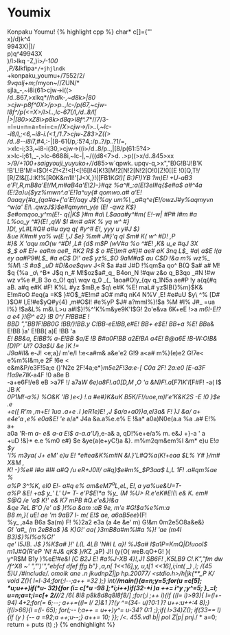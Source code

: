 Youmix
======

Konpaku Youmu!
{% highlight cpp %}
                                       char*
                                     c[]={"'\
                                     x)/d)k^4\
                                     9943X)|)/\
                                     p)q^49943X\
                           )/l>lkq  -Z,)i>*/-100\
                          ,P/*&lkfipa`*/+jhjlndk`\
                          +konpaku_youmu+/7552/2/\
                          *9vqalj+m;*/myon~//ZUN/*\
                          sjla_-,~i8i(61>cjw->i((>\
                    /d..867,>xlkq*//*hdlk-,~d8k>|80\
                  >cjw-p8f^0X>/p>p..,lc-/p(67,~cjw-\
                 l8f^/p(<=X>/l>l..,lc-67(/l,/d..8/l[\
                |>|[80>xZ8i>p8k>d8q>l8f^.7**//*7*/3-\
                =l=u=n=a=t=i=c=//*X>cjw->/l>..l,~lc-\
                -i8/l,;<6,~i8-i.(<1,/1.7>cjw-Z83>Z((>\
              /d..8--i8i*7,#4,:-|[8-61(/p,:5?4,:/p..?/p..?1/=,\
              >xlc-i;33,~i8-i(30,>cjw->((i>/d..8/p..,|[8/p(61:5?4>\
              x>lc-i;61,_-,>lc-6688i,~lc-|,~/((d8<7>d.          .>p((>x/d..845>xx\
             >*/9/+100+saigyouji_yuyuko+/*/d85>w`qpwk.             upqv-q,>x","B)G!B'J!B'K\
    !B'L!B'M!=I$O!<Z!<Z!<[!<[!6[I!4[K!3[M!2[N!2[N!2[O!0[Z!0[[E                        !0[Q,T!/\
   [R/Z!&[[J:K!%[R0K&m1I!'[J<X,}!([FB1K*G!)[              B:}*F!)YB    ?m)E!                +U-aB3\
     e'F!,R,mB8a'E!/M,m#aB4a'E!2}-}#qz                          %a^#_:a(E!3e*I#q{$e#a$          a#^4a\
      (E!2a)u{$yz%mwn^._a'E!1a^uy{#                                               qomwo_.a#        a'E!\
       0aaqy{#a_{qa#a+{'a'E!/aqy                                                        J${%ay        um%\
       _a#q^e(E!/owzJ#y%aqmyvn                                                             ^w(a'        E!\
         .qwzJ$}$e#qmynn_y(e           (E!                                                    -qwz       K$}\
          $e#omqoo_y^m(E!-          q{|K$                                                       }#m        #a\
             L$aaa#y^#m(          E!-w|  #P#                                                     I#m        #a\
                L%oo_y           ^#}(E! ,qW  $I  #m#   a#K   %      yq                            _w^         #}\
                 )D!,          yL#L#Q# a#u  ayq q{_  #y^#   E!,     yyy    u                       y#J         $}\
                &ue          K#m# ya% w(E  !,J $e}  %m#   J#}'q qI  $m#    K(                 w^    #D!        ,P\
               #}&   X     'aqu mO(w ^#D! ,L# {d$  m$P   (_wV#a %o  ^#E!   ,K&                u_e    #qJ        3X\
              $_$   o_#   E!+  ea#m ae#_ #K2 _R$   _$    o_ #E!)m#  a#}#    ae#            aK 3nq     L$_        #a\
             a$E   !(a  e$y$ aa#P9_#L$_  #a eC$   D!'   ae$ yz%_$O 9aM#a$    au    C$D    !&a  m%     wz%_        %M\
             :S   #a$  _uD  #D!&oe$qwv* J<R $a   #a#   J#D  !%qm$a qo^ B(Q   $a#    a#     M!  $q      {%a        _o\
            ^B*  J$q  n_#  M!$oz$a#_q_  B4on_N  !#qw   z&o  q_B3qo _#N !#w    wz    v%e    #_B 3o      o_O!        qq\
           wqv  q_0  _(_  1aoa#O!y_{qv  q_1N5a  ae#P   !y   a{q{#q aB.  a#q   e#K   #F!    K%L #yz     $mB,e       $q\
           e#K  %E! maL# yz$IB(}%m}$K&  E!m#oO #eq{a  =K$   }#O$_#E!m#  aO#   m#q   nK4    N%V ,E!      #e#uU       $y\
           ^%  [D# }$O# I,E!#e$yQ#y{4} ,m#O$I! #e%yP  $J#   a?mmI%}!$a   %M   #I%   J#_    =ua I%}      !$a&L%      m&\
          L>u  a#I$}!%^'K%m&ye9K'I$G!  2o'e&va 6K+eE  !>a    *m6I-E!?a   *e4 }!@^*  e2}    !B  0^/      F!BB#E       !\
          BBD ","BB1F!BB0G !BB/}!BB.y C!BB-eE!BB,e#E! BB+    e$E! BB+a   %E! BB*a&  E!BB  )a' E!BB(     a)E !BB      'a\
          *E! BB&a, E!BB% a-E!BB $a/E !B B#a0F!BB  a2E!BA    a4E! B@a6E  !B-W:O!B& [D)P'  U!? O3a$U      &e  )K      !=\
          J9a#I*I&  e-J!  <e;a}/   m'e/I  !:e<a#m& a&e'e2     G!9  a<a#  m%}(e)e2  G!7e<  e%m%I&m,e      2F  !6e      <\
          e&m&P/e3F!5a;e (}'N2e    2F!4a;e*}*m5e2F!3a:e-[     C0a   2F!  2a:e0 [E-a3F !1a9e7I*K-a4F      !0  a8e      B\
          -a+e6F!/e8 eB >a7F !/    a7a*W   6e)a8F!.a0[D,M      ,O    'a  &N)F!.a*[F7I$K'I$[F#F! -a(      I$   JB      *K\
          0P1M!-a%}    %O&K 'IB    )e<}   !.a  #e#}*K&uK                 B5K/F!/uoe,m)I'e'K&K2S  -E      !0   }$e     .e\
         +e([  R'm    ,m+E! 1ua   .a+e   .I     )e*R1e)E!                ,J    $a/a+a0})a,eI3a&  F!      )J   &a/     a+\
       e4e'a  ,e%    e0a&E! 'e*   a/a*   J4a   &a.a%e.e%                 E    !&a*  a0a)N0e(a.a  %a     .a#   E!%     a+\
      a0a   'R-m    *a- e&  a-a   E!$    a-a.a'U*},e-a&                       a,     qD!%e+e/a%  m.     e&J   +}-a  '  a\
     +uD   !&}*    e.e %m0  e#}   $e      &ye(a(e+yC!)a                       &}.   m%m2qm&em%I &m*     e)u   E!*a $y  _\
    'I%   m3ya(    J+  eM'  e)u   E!       *e#ea&K%m#N                        &I.}'L#Q%a(K!+eaa $L%     Y#    }/m# X&M ,\
    K!   -}%e#    I#a  #I#  a#Q   /u        eR+J0I!/                          a#q}$e#m%_$P3aa$  L,L    1F!    .a#qm%ae %\
   a%P  3^_%K,   eI0   E!-  a#q   e%                                           am&e$M7^a$L,e$L  ,E!    ,a$    ya%ue&U=T-\
  a%P  &E! +a$   y_'   L'    U=   T-                                             e'P$E!*a  %y_  (M    %U>     R.e'eK#E!(\
  e&   K.  em#  S@Q    /e    'a$  K!'                                                      e&   K7    mPB    #Q.e'e&}!&a\
 &qe  7eL  B'O  /e'    a$   }!%a  &am                                                     :aB  9e,   m'e     #G!$a%e%m:a\
 B8  m,}(  uE!  $a$e   'm   9aB7   I-                                                     m(   E!$   ae,    a6aB5ee*}(F!\
%y_  ,a4a  B6a  $a(m)  F!   %}2a2  e3a                  (a          4e                   &e'   m)   G!&m    0m2e5O8a&e&}\
*G! 'a#_    (m 2eB8a$  }&   K)G!'  aa(                   }3mB8a#m%I#a                   %}!   'ae   (m4I   B3}$}%I%a%G!'\
qe' I5JB.   J$ }%K$a#  }!' L(L 4LB  'N#I                                               $L$    a}!  %J$a#   I$a1P=K$m Q%y\
|D!$uooI$   m1J#Q(R'eP 'N! #J&  qK$  }/K*Z                                           ,aP)    J!I  (y{O(   weB.qO+G!   }(\
y^R$M B1y   }%e*E!#e&I *[C B2J  *E!  #a%J-XB                                      4}!,J1   SB6F! ,K5LB9  C!.K","fm    dw\
/f^X8  ~'   ","')'","ebfcf dfef  ffg  b"} ,*a,n[                              1<<16],y,  *u,t[1 <<16],*i;int(  _)     ,l;
/*(45  5)U   */#include/*. omoik  ane  .n    jkudnpZ|jp                  hp.*2007*7*/   <stdio.h>/*h|jk{**_P          K*/
 void   Z(){ l=l-34;for(;l--;*a++  =32 );}        int/**/main(){a=n;y=5;for(u =c[5];  *u;u++)if(*u- 32){for          (i=
 c[*u    -98 ];*i;i++)if(32-*i )*a ++=* i^y                  ;y^=5;          }_=l;  u=n;a=t;i=c[+  2//**/2
 /*6(     8i8 p8k8d8q8l8f8**/]  ;for(;*i ;++                                i){if ((l=* i)>93){   l=(l+-
  94)      *4+2;for(_= 6;_--;*   a++=((l= l/                               2)&1 )?(y   ^=(34-*   u)?0:1
  )?*       u++:*u++:4   *8);}     if(l>66){l                            =(l- 65);    for(;--  l;*a++
   =          *u++)y^=*   u-34?     0:1 ;};if(                         l>34)Z();     if(33==  l){if
                (y   )     {*--      a   =92;a                       ++;u--;}*         a++=  10;
                            }};           /*<*.                     455.vdl           b|j
                             pol           Z|p|                    pnj.*/
                              *             a=0;                  return
                                              +                  puts
                                                                 (t)
                                                                ;}
{% endhighlight %}
